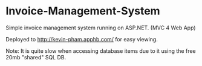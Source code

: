 # Invoice-Management-System
Simple invoice management system running on ASP.NET. (MVC 4 Web App)

Deployed to http://kevin-pham.apphb.com/ for easy viewing.

Note: It is quite slow when accessing database items due to it using the free 20mb "shared" SQL DB.
